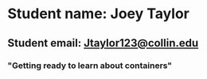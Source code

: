 # Student name: Joey Taylor
## Student email: Jtaylor123@collin.edu
### "Getting ready to learn about containers"
